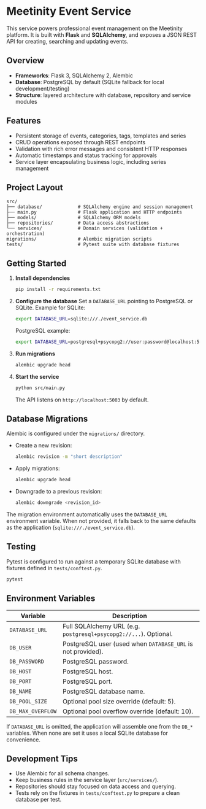 # Meetinity Event Service

This service powers professional event management on the Meetinity platform. It is built with **Flask** and **SQLAlchemy**, and exposes a JSON REST API for creating, searching and updating events.

## Overview

- **Frameworks**: Flask 3, SQLAlchemy 2, Alembic
- **Database**: PostgreSQL by default (SQLite fallback for local development/testing)
- **Structure**: layered architecture with database, repository and service modules

## Features

- Persistent storage of events, categories, tags, templates and series
- CRUD operations exposed through REST endpoints
- Validation with rich error messages and consistent HTTP responses
- Automatic timestamps and status tracking for approvals
- Service layer encapsulating business logic, including series management

## Project Layout

```
src/
├── database/             # SQLAlchemy engine and session management
├── main.py               # Flask application and HTTP endpoints
├── models/               # SQLAlchemy ORM models
├── repositories/         # Data access abstractions
└── services/             # Domain services (validation + orchestration)
migrations/               # Alembic migration scripts
tests/                    # Pytest suite with database fixtures
```

## Getting Started

1. **Install dependencies**
   ```bash
   pip install -r requirements.txt
   ```

2. **Configure the database**
   Set a `DATABASE_URL` pointing to PostgreSQL or SQLite. Example for SQLite:
   ```bash
   export DATABASE_URL=sqlite:///./event_service.db
   ```
   PostgreSQL example:
   ```bash
   export DATABASE_URL=postgresql+psycopg2://user:password@localhost:5432/meetinity_events
   ```

3. **Run migrations**
   ```bash
   alembic upgrade head
   ```

4. **Start the service**
   ```bash
   python src/main.py
   ```
   The API listens on `http://localhost:5003` by default.

## Database Migrations

Alembic is configured under the `migrations/` directory.

- Create a new revision:
  ```bash
  alembic revision -m "short description"
  ```
- Apply migrations:
  ```bash
  alembic upgrade head
  ```
- Downgrade to a previous revision:
  ```bash
  alembic downgrade <revision_id>
  ```

The migration environment automatically uses the `DATABASE_URL` environment variable. When not provided, it falls back to the same defaults as the application (`sqlite:///./event_service.db`).

## Testing

Pytest is configured to run against a temporary SQLite database with fixtures defined in `tests/conftest.py`.

```bash
pytest
```

## Environment Variables

| Variable       | Description                                                      |
|----------------|------------------------------------------------------------------|
| `DATABASE_URL` | Full SQLAlchemy URL (e.g. `postgresql+psycopg2://...`). Optional. |
| `DB_USER`      | PostgreSQL user (used when `DATABASE_URL` is not provided).       |
| `DB_PASSWORD`  | PostgreSQL password.                                              |
| `DB_HOST`      | PostgreSQL host.                                                  |
| `DB_PORT`      | PostgreSQL port.                                                  |
| `DB_NAME`      | PostgreSQL database name.                                         |
| `DB_POOL_SIZE` | Optional pool size override (default: 5).                         |
| `DB_MAX_OVERFLOW` | Optional pool overflow override (default: 10).                 |

If `DATABASE_URL` is omitted, the application will assemble one from the `DB_*` variables. When none are set it uses a local SQLite database for convenience.

## Development Tips

- Use Alembic for all schema changes.
- Keep business rules in the service layer (`src/services/`).
- Repositories should stay focused on data access and querying.
- Tests rely on the fixtures in `tests/conftest.py` to prepare a clean database per test.
